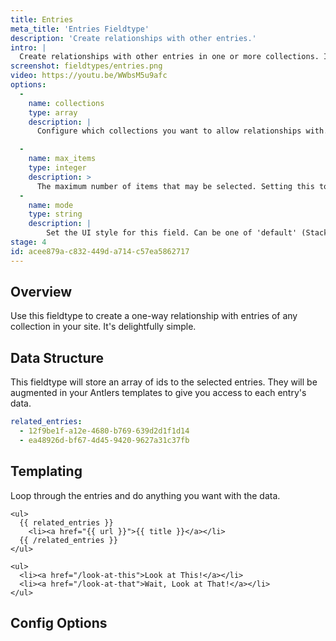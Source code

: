 ```yaml
---
title: Entries
meta_title: 'Entries Fieldtype'
description: 'Create relationships with other entries.'
intro: |
  Create relationships with other entries in one or more collections. It's not very much like online dating because you can create and link the entries on the fly without leaving the page.
screenshot: fieldtypes/entries.png
video: https://youtu.be/WWbsM5u9afc
options:
  -
    name: collections
    type: array
    description: |
      Configure which collections you want to allow relationships with.

  -
    name: max_items
    type: integer
    description: >
      The maximum number of items that may be selected. Setting this to `1` will change the UI to a dropdown.
  -
    name: mode
    type: string
    description: |
        Set the UI style for this field. Can be one of 'default' (Stack Selector), 'select' (Select Dropdown) or 'typeahead' (Typeahead Field). 
stage: 4
id: acee879a-c832-449d-a714-c57ea5862717
---
```

## Overview

Use this fieldtype to create a one-way relationship with entries of any collection in your site. It's delightfully simple.

## Data Structure

This fieldtype will store an array of ids to the selected entries. They will be augmented in your Antlers templates to give you access to each entry's data.

``` yaml
related_entries:
  - 12f9be1f-a12e-4680-b769-639d2d1f1d14
  - ea48926d-bf67-4d45-9420-9627a31c37fb
  ```

## Templating

Loop through the entries and do anything you want with the data.

```
<ul>
  {{ related_entries }}
    <li><a href="{{ url }}">{{ title }}</a></li>
  {{ /related_entries }}
</ul>
```

``` output
<ul>
  <li><a href="/look-at-this">Look at This!</a></li>
  <li><a href="/look-at-that">Wait, Look at That!</a></li>
</ul>
```

## Config Options
